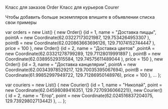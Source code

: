 Класс для заказов Order
Класс для курьеров Courer

Чтобы добавить больше экземпляров впишите в объявлении списка свои примеры

var orders = new List<Order>()
{
    new Order() {id = 1, name = "Доставка пиццы", pointA = new Coordinate(62.03227173021987, 129.7534264953307 ), pointB = new Coordinate(62.020863663696126, 129.71074152744447 ), price = 100 },
    new Order() {id = 2, name = "Доставка цветов" ,pointA = new Coordinate(62.03321278799289, 129.71128019991897 ), pointB = new Coordinate(62.03895529315584, 129.74575611489044 ), price = 150 },
    new Order() {id = 3, name = "Доставка канцелярии", pointA = new Coordinate(62.00343978529217, 129.70035395067694), pointB = new Coordinate(61.99852997949722, 129.71286950148976), price = 100 },
    ...
};

var couriers = new List<Courier>()
{
    new Courier() {id = 1, name = "Николай", point = new Coordinate(62.04598089416351, 129.7270936066221)},
    new Courier() { id = 2, name = "Егор", point = new Coordinate(62.024516837204075, 129.73929802713442) },
    ...
};
